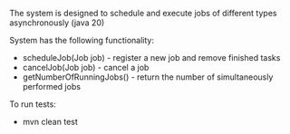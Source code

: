 The system is designed to schedule and execute jobs of different types asynchronously (java 20)

System has the following functionality:

* scheduleJob(Job job) - register a new job and remove finished tasks
* cancelJob(Job job) - cancel a job
* getNumberOfRunningJobs() - return the number of simultaneously performed jobs

To run tests:

* mvn clean test 

